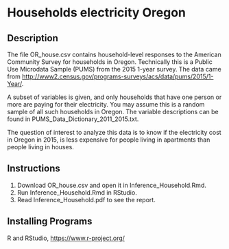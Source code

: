# Households electricity Oregon

## Description

The file OR_house.csv contains household-level responses to the American Community Survey for households in Oregon. Technically this is a Public Use Microdata Sample (PUMS) from the 2015 1-year survey. The data came from http://www2.census.gov/programs-surveys/acs/data/pums/2015/1-Year/. 

A subset of variables is given, and only households that have one person or more are paying for their electricity. You may assume this is a random sample of all such households in Oregon. The variable descriptions can be found in PUMS_Data_Dictionary_2011_2015.txt.

The question of interest to analyze this data is to know if the electricity cost in Oregon in 2015, is less expensive for people living in apartments than people living in houses.

## Instructions

1. Download OR_house.csv and open it in Inference_Household.Rmd.
2. Run Inference_Household.Rmd in RStudio.
3. Read Inference_Household.pdf to see the report.

## Installing Programs

R and RStudio, https://www.r-project.org/

